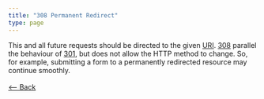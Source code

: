 ```yaml
---
title: "308 Permanent Redirect"
type: page
---
```

This and all future requests should be directed to the given [URI](https://en.wikipedia.org/wiki/Uniform_resource_identifier). [308](308.md) parallel the behaviour of [301](301.md), but does not allow the HTTP method to change. So, for example, submitting a form to a permanently redirected resource may continue smoothly.<br /><br />[<-- Back](../../http_codes.md)